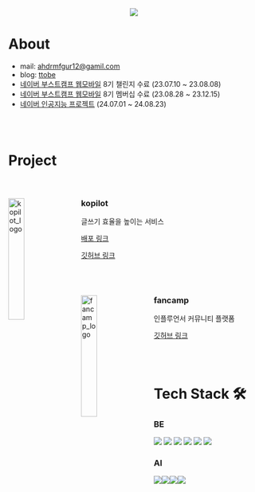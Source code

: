 <div align="center">

<img src="https://capsule-render.vercel.app/api?type=waving&color=0:bbd2c5,50:536976,100:292e49&height=150&section=header&text=👋&fontSize=40&fontColor=dddfeb&fontAlignY=30&fontAlign=50" />
</div>

# About

- mail: ahdrmfgur12@gamil.com
- blog: [ttobe](https://velog.io/@ttobe/posts)
- [네이버 부스트캠프 웹모바일](https://boostcamp.connect.or.kr/program_wm.html) 8기 챌린지 수료 (23.07.10 ~ 23.08.08)
- [네이버 부스트캠프 웹모바일](https://boostcamp.connect.or.kr/program_wm.html) 8기 멤버십 수료 (23.08.28 ~ 23.12.15)
- [네이버 인공지능 프로젝트](https://github.com/kopilot2024/kopilot) (24.07.01 ~ 24.08.23)

<br>
<br>

# Project

<br>

<div>
  <img src="https://github.com/user-attachments/assets/36af89d3-1881-4b00-b679-9b4b558aec60" alt="kopilot_logo" width="25%" align="left" style="margin-right: 20px;">
  <div>
    <h3>kopilot</h3>
    <p>글쓰기 효율을 높이는 서비스</p>
    <p><a href="https://kopilot.kro.kr/">배포 링크</a></p>
    <p><a href="https://github.com/ttobe/kopilot">깃허브 링크</a></p>
  </div>
</div>

<br>
<br>

<div>
  <img src="https://github.com/ttobe/ttobe/assets/101859033/3b0a827d-c0ab-4b4e-89ff-8a9d3d4ec296" alt="fancamp_logo" width="25%" align="left" style="margin-right: 20px;">
  <div>
    <h3>fancamp</h3>
    <p>인플루언서 커뮤니티 플랫폼</p>
    <p><a href="https://github.com/ttobe/web02-fancamp">깃허브 링크</a></p>
  </div>
</div>

<br>
<br>

# Tech Stack 🛠

### BE

<img src="https://img.shields.io/badge/-NestJS-%23E0234E?logo=NestJS&logoColor=white"/> <img src="https://img.shields.io/badge/-Node.js-%23339933?logo=Node.js&logoColor=white"/> <img src="https://img.shields.io/badge/-Express-%23000000?logo=Express&logoColor=white"/> <img src="https://img.shields.io/badge/-MySQL-%234479A1?logo=MySQL&logoColor=white"/> <img src="https://img.shields.io/badge/-Spring-%236DB33F?logo=Spring&logoColor=white"/>
<img src="https://img.shields.io/badge/-Java-%23007396?logo=Java&logoColor=white"/>

### AI

<img src="https://img.shields.io/badge/Python-3776AB?style=plastic&logo=Python&logoColor=white"/><img src="https://img.shields.io/badge/PyTorch-EE4C2C?style=plastic&logo=PyTorch&logoColor=white"/><img src="https://img.shields.io/badge/TensorFlow-FF6F00?style=plastic&logo=TensorFlow&logoColor=white"/><img src="https://img.shields.io/badge/Keras-D00000?style=plastic&logo=Keras&logoColor=white"/>
